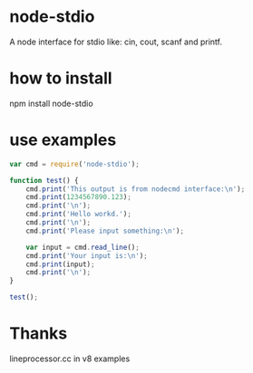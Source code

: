 # node-stdio
A node interface for stdio like: cin, cout, scanf and printf.

# how to install
npm install node-stdio

# use examples
```js
var cmd = require('node-stdio');

function test() {
    cmd.print('This output is from nodecmd interface:\n');
    cmd.print(1234567890.123);
    cmd.print('\n');
    cmd.print('Hello workd.');
    cmd.print('\n');
    cmd.print('Please input something:\n');

    var input = cmd.read_line();
    cmd.print('Your input is:\n');
    cmd.print(input);
    cmd.print('\n');
}

test();
```

# Thanks
lineprocessor.cc in v8 examples